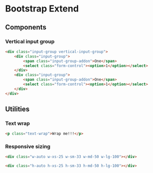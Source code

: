 # Bootstrap Extend

## Components

### Vertical input group

```html
<div class="input-group vertical-input-group">
    <div class="input-group">
        <span class="input-group-addon">One</span>
        <select class="form-control"><option>1</option></select>
    </div>
    <div class="input-group">
        <span class="input-group-addon">One</span>
        <select class="form-control"><option>1</option></select>
    </div>
</div>
```

## Utilities

### Text wrap

```html
<p class="text-wrap">Wrap me!!!</p>
```

### Responsive sizing

```html
<div class="w-auto w-xs-25 w-sm-33 w-md-50 w-lg-100"></div>

<div class="h-auto h-xs-25 h-sm-33 h-md-50 h-lg-100"></div>
```
